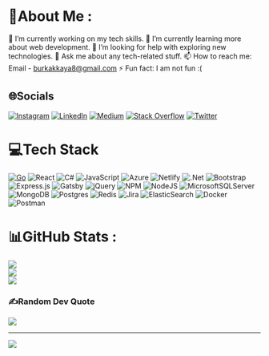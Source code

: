 
# 💫About Me :
🔭 I’m currently working on my tech skills.
🌱 I’m currently learning more about web development.
🤔 I’m looking for help with exploring new technologies.
💬 Ask me about any tech-related stuff.
📫 How to reach me: Email - burkakkaya8@gmail.com
⚡ Fun fact: I am not fun :(

## 🌐Socials
[![Instagram](https://img.shields.io/badge/Instagram-%23E4405F.svg?logo=Instagram&logoColor=white)](https://instagram.com/burkakkayaa) [![LinkedIn](https://img.shields.io/badge/LinkedIn-%230077B5.svg?logo=linkedin&logoColor=white)](https://linkedin.com/in/burak--akkaya) [![Medium](https://img.shields.io/badge/Medium-12100E?logo=medium&logoColor=white)](https://medium.com/@burkakkaya8) [![Stack Overflow](https://img.shields.io/badge/-Stackoverflow-FE7A16?logo=stack-overflow&logoColor=white)](https://stackoverflow.com/users/12030301) [![Twitter](https://img.shields.io/badge/Twitter-%231DA1F2.svg?logo=Twitter&logoColor=white)](https://twitter.com/burkakkayaa) 

# 💻Tech Stack
[![Go](https://img.shields.io/badge/--00ADD8?logo=go&logoColor=ffffff)](https://golang.org/) ![React](https://img.shields.io/badge/react-%2320232a.svg?style=for-the-badge&logo=react&logoColor=%2361DAFB)
![C#](https://img.shields.io/badge/c%23-%23239120.svg?style=for-the-badge&logo=c-sharp&logoColor=white) ![JavaScript](https://img.shields.io/badge/javascript-%23323330.svg?style=for-the-badge&logo=javascript&logoColor=%23F7DF1E) ![Azure](https://img.shields.io/badge/azure-%230072C6.svg?style=for-the-badge&logo=azure-devops&logoColor=white) ![Netlify](https://img.shields.io/badge/netlify-%23000000.svg?style=for-the-badge&logo=netlify&logoColor=#00C7B7) ![.Net](https://img.shields.io/badge/.NET-5C2D91?style=for-the-badge&logo=.net&logoColor=white) ![Bootstrap](https://img.shields.io/badge/bootstrap-%23563D7C.svg?style=for-the-badge&logo=bootstrap&logoColor=white) ![Express.js](https://img.shields.io/badge/express.js-%23404d59.svg?style=for-the-badge&logo=express&logoColor=%2361DAFB) ![Gatsby](https://img.shields.io/badge/Gatsby-%23663399.svg?style=for-the-badge&logo=gatsby&logoColor=white) ![jQuery](https://img.shields.io/badge/jquery-%230769AD.svg?style=for-the-badge&logo=jquery&logoColor=white) ![NPM](https://img.shields.io/badge/NPM-%23000000.svg?style=for-the-badge&logo=npm&logoColor=white) ![NodeJS](https://img.shields.io/badge/node.js-6DA55F?style=for-the-badge&logo=node.js&logoColor=white)  ![MicrosoftSQLServer](https://img.shields.io/badge/Microsoft%20SQL%20Sever-CC2927?style=for-the-badge&logo=microsoft%20sql%20server&logoColor=white) ![MongoDB](https://img.shields.io/badge/MongoDB-%234ea94b.svg?style=for-the-badge&logo=mongodb&logoColor=white) ![Postgres](https://img.shields.io/badge/postgres-%23316192.svg?style=for-the-badge&logo=postgresql&logoColor=white) ![Redis](https://img.shields.io/badge/redis-%23DD0031.svg?style=for-the-badge&logo=redis&logoColor=white) ![Jira](https://img.shields.io/badge/jira-%230A0FFF.svg?style=for-the-badge&logo=jira&logoColor=white) ![ElasticSearch](https://img.shields.io/badge/-ElasticSearch-005571?style=for-the-badge&logo=elasticsearch) ![Docker](https://img.shields.io/badge/docker-%230db7ed.svg?style=for-the-badge&logo=docker&logoColor=white) ![Postman](https://img.shields.io/badge/Postman-FF6C37?style=for-the-badge&logo=postman&logoColor=white)
# 📊GitHub Stats :
![](https://github-readme-stats.vercel.app/api?username=akkayaburak&theme=react&hide_border=true&include_all_commits=false&count_private=true)<br/>
![](https://github-readme-streak-stats.herokuapp.com/?user=akkayaburak&theme=react&hide_border=true)<br/>
![](https://github-readme-stats.vercel.app/api/top-langs/?username=akkayaburak&theme=react&hide_border=true&include_all_commits=false&count_private=true&layout=compact)

### ✍️Random Dev Quote
![](https://quotes-github-readme.vercel.app/api?type=vetical&theme=gruvbox)

---
[![](https://visitcount.itsvg.in/api?id=akkayaburak&icon=0&color=12)](https://visitcount.itsvg.in)


